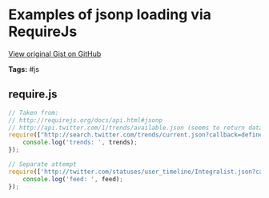 # Examples of jsonp loading via RequireJs 

[View original Gist on GitHub](https://gist.github.com/Integralist/1370134)

**Tags:** #js

## require.js

```javascript
// Taken from: 
// http://requirejs.org/docs/api.html#jsonp
// http://api.twitter.com/1/trends/available.json (seems to return data but is an Array not Object)
require(["http://search.twitter.com/trends/current.json?callback=define"], function (trends) {
	console.log('trends: ', trends);
});

// Separate attempt
require(['http://twitter.com/statuses/user_timeline/Integralist.json?callback=define'], function(feed) {
	console.log('feed: ', feed);
});


```

